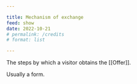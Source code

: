 ```yaml
---

title: Mechanism of exchange
feed: show
date: 2022-10-21
# permalink: /credits
# format: list

---
```


The steps by which a visitor obtains the [[Offer]].

Usually a form.